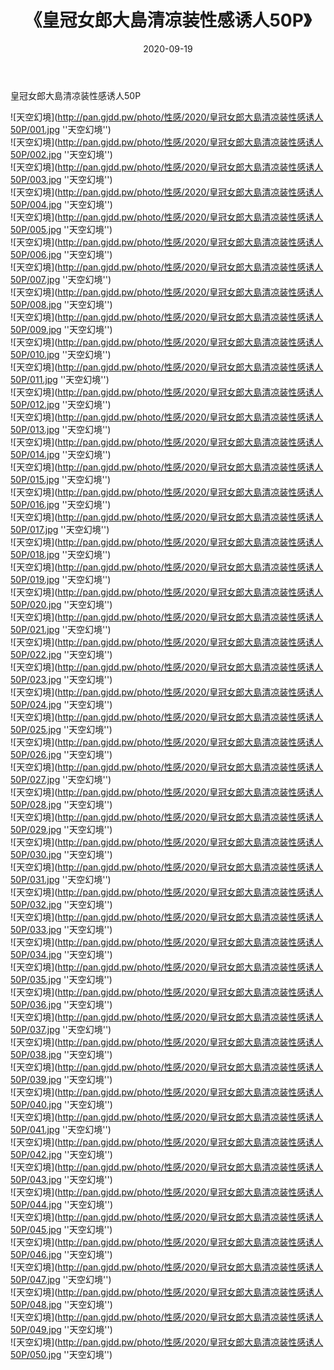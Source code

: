 ﻿---
layout: post
title:  《皇冠女郎大島清凉装性感诱人50P》
date:   2020-09-19
img: http://pan.gjdd.pw/photo/性感/2020/皇冠女郎大島清凉装性感诱人50P/000.jpg
categories: [美女, 性感, 泳衣]
---

皇冠女郎大島清凉装性感诱人50P



![天空幻境](http://pan.gjdd.pw/photo/性感/2020/皇冠女郎大島清凉装性感诱人50P/001.jpg ''天空幻境'') <br>
![天空幻境](http://pan.gjdd.pw/photo/性感/2020/皇冠女郎大島清凉装性感诱人50P/002.jpg ''天空幻境'') <br>
![天空幻境](http://pan.gjdd.pw/photo/性感/2020/皇冠女郎大島清凉装性感诱人50P/003.jpg ''天空幻境'') <br>
![天空幻境](http://pan.gjdd.pw/photo/性感/2020/皇冠女郎大島清凉装性感诱人50P/004.jpg ''天空幻境'') <br>
![天空幻境](http://pan.gjdd.pw/photo/性感/2020/皇冠女郎大島清凉装性感诱人50P/005.jpg ''天空幻境'') <br>
![天空幻境](http://pan.gjdd.pw/photo/性感/2020/皇冠女郎大島清凉装性感诱人50P/006.jpg ''天空幻境'') <br>
![天空幻境](http://pan.gjdd.pw/photo/性感/2020/皇冠女郎大島清凉装性感诱人50P/007.jpg ''天空幻境'') <br>
![天空幻境](http://pan.gjdd.pw/photo/性感/2020/皇冠女郎大島清凉装性感诱人50P/008.jpg ''天空幻境'') <br>
![天空幻境](http://pan.gjdd.pw/photo/性感/2020/皇冠女郎大島清凉装性感诱人50P/009.jpg ''天空幻境'') <br>
![天空幻境](http://pan.gjdd.pw/photo/性感/2020/皇冠女郎大島清凉装性感诱人50P/010.jpg ''天空幻境'') <br>
![天空幻境](http://pan.gjdd.pw/photo/性感/2020/皇冠女郎大島清凉装性感诱人50P/011.jpg ''天空幻境'') <br>
![天空幻境](http://pan.gjdd.pw/photo/性感/2020/皇冠女郎大島清凉装性感诱人50P/012.jpg ''天空幻境'') <br>
![天空幻境](http://pan.gjdd.pw/photo/性感/2020/皇冠女郎大島清凉装性感诱人50P/013.jpg ''天空幻境'') <br>
![天空幻境](http://pan.gjdd.pw/photo/性感/2020/皇冠女郎大島清凉装性感诱人50P/014.jpg ''天空幻境'') <br>
![天空幻境](http://pan.gjdd.pw/photo/性感/2020/皇冠女郎大島清凉装性感诱人50P/015.jpg ''天空幻境'') <br>
![天空幻境](http://pan.gjdd.pw/photo/性感/2020/皇冠女郎大島清凉装性感诱人50P/016.jpg ''天空幻境'') <br>
![天空幻境](http://pan.gjdd.pw/photo/性感/2020/皇冠女郎大島清凉装性感诱人50P/017.jpg ''天空幻境'') <br>
![天空幻境](http://pan.gjdd.pw/photo/性感/2020/皇冠女郎大島清凉装性感诱人50P/018.jpg ''天空幻境'') <br>
![天空幻境](http://pan.gjdd.pw/photo/性感/2020/皇冠女郎大島清凉装性感诱人50P/019.jpg ''天空幻境'') <br>
![天空幻境](http://pan.gjdd.pw/photo/性感/2020/皇冠女郎大島清凉装性感诱人50P/020.jpg ''天空幻境'') <br>
![天空幻境](http://pan.gjdd.pw/photo/性感/2020/皇冠女郎大島清凉装性感诱人50P/021.jpg ''天空幻境'') <br>
![天空幻境](http://pan.gjdd.pw/photo/性感/2020/皇冠女郎大島清凉装性感诱人50P/022.jpg ''天空幻境'') <br>
![天空幻境](http://pan.gjdd.pw/photo/性感/2020/皇冠女郎大島清凉装性感诱人50P/023.jpg ''天空幻境'') <br>
![天空幻境](http://pan.gjdd.pw/photo/性感/2020/皇冠女郎大島清凉装性感诱人50P/024.jpg ''天空幻境'') <br>
![天空幻境](http://pan.gjdd.pw/photo/性感/2020/皇冠女郎大島清凉装性感诱人50P/025.jpg ''天空幻境'') <br>
![天空幻境](http://pan.gjdd.pw/photo/性感/2020/皇冠女郎大島清凉装性感诱人50P/026.jpg ''天空幻境'') <br>
![天空幻境](http://pan.gjdd.pw/photo/性感/2020/皇冠女郎大島清凉装性感诱人50P/027.jpg ''天空幻境'') <br>
![天空幻境](http://pan.gjdd.pw/photo/性感/2020/皇冠女郎大島清凉装性感诱人50P/028.jpg ''天空幻境'') <br>
![天空幻境](http://pan.gjdd.pw/photo/性感/2020/皇冠女郎大島清凉装性感诱人50P/029.jpg ''天空幻境'') <br>
![天空幻境](http://pan.gjdd.pw/photo/性感/2020/皇冠女郎大島清凉装性感诱人50P/030.jpg ''天空幻境'') <br>
![天空幻境](http://pan.gjdd.pw/photo/性感/2020/皇冠女郎大島清凉装性感诱人50P/031.jpg ''天空幻境'') <br>
![天空幻境](http://pan.gjdd.pw/photo/性感/2020/皇冠女郎大島清凉装性感诱人50P/032.jpg ''天空幻境'') <br>
![天空幻境](http://pan.gjdd.pw/photo/性感/2020/皇冠女郎大島清凉装性感诱人50P/033.jpg ''天空幻境'') <br>
![天空幻境](http://pan.gjdd.pw/photo/性感/2020/皇冠女郎大島清凉装性感诱人50P/034.jpg ''天空幻境'') <br>
![天空幻境](http://pan.gjdd.pw/photo/性感/2020/皇冠女郎大島清凉装性感诱人50P/035.jpg ''天空幻境'') <br>
![天空幻境](http://pan.gjdd.pw/photo/性感/2020/皇冠女郎大島清凉装性感诱人50P/036.jpg ''天空幻境'') <br>
![天空幻境](http://pan.gjdd.pw/photo/性感/2020/皇冠女郎大島清凉装性感诱人50P/037.jpg ''天空幻境'') <br>
![天空幻境](http://pan.gjdd.pw/photo/性感/2020/皇冠女郎大島清凉装性感诱人50P/038.jpg ''天空幻境'') <br>
![天空幻境](http://pan.gjdd.pw/photo/性感/2020/皇冠女郎大島清凉装性感诱人50P/039.jpg ''天空幻境'') <br>
![天空幻境](http://pan.gjdd.pw/photo/性感/2020/皇冠女郎大島清凉装性感诱人50P/040.jpg ''天空幻境'') <br>
![天空幻境](http://pan.gjdd.pw/photo/性感/2020/皇冠女郎大島清凉装性感诱人50P/041.jpg ''天空幻境'') <br>
![天空幻境](http://pan.gjdd.pw/photo/性感/2020/皇冠女郎大島清凉装性感诱人50P/042.jpg ''天空幻境'') <br>
![天空幻境](http://pan.gjdd.pw/photo/性感/2020/皇冠女郎大島清凉装性感诱人50P/043.jpg ''天空幻境'') <br>
![天空幻境](http://pan.gjdd.pw/photo/性感/2020/皇冠女郎大島清凉装性感诱人50P/044.jpg ''天空幻境'') <br>
![天空幻境](http://pan.gjdd.pw/photo/性感/2020/皇冠女郎大島清凉装性感诱人50P/045.jpg ''天空幻境'') <br>
![天空幻境](http://pan.gjdd.pw/photo/性感/2020/皇冠女郎大島清凉装性感诱人50P/046.jpg ''天空幻境'') <br>
![天空幻境](http://pan.gjdd.pw/photo/性感/2020/皇冠女郎大島清凉装性感诱人50P/047.jpg ''天空幻境'') <br>
![天空幻境](http://pan.gjdd.pw/photo/性感/2020/皇冠女郎大島清凉装性感诱人50P/048.jpg ''天空幻境'') <br>
![天空幻境](http://pan.gjdd.pw/photo/性感/2020/皇冠女郎大島清凉装性感诱人50P/049.jpg ''天空幻境'') <br>
![天空幻境](http://pan.gjdd.pw/photo/性感/2020/皇冠女郎大島清凉装性感诱人50P/050.jpg ''天空幻境'') <br>